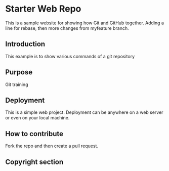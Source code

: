 # Starter Web Repo

This is a sample website for showing how Git and GitHub together. Adding a line for rebase, then more changes from myfeature branch.

## Introduction

This example is to show various commands of a git repository
 
## Purpose

Git training

## Deployment

This is a simple web project. Deployment can be anywhere on a web server or even on your local machine.

## How to contribute
Fork the repo and then create a pull request.

## Copyright section

